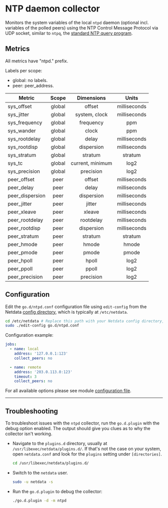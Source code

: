 <!--
title: "NTP daemon monitoring with Netdata"
custom_edit_url: "https://github.com/netdata/go.d.plugin/edit/master/modules/ntpd/README.md"
sidebar_label: "NTP daemon"
learn_status: "Published"
learn_topic_type: "References"
learn_rel_path: "Integrations/Monitor/Apps"
-->

# NTP daemon collector

Monitors the system variables of the local `ntpd` daemon (optional incl. variables of the polled peers) using the NTP
Control Message Protocol via UDP socket, similar to `ntpq`,
the [standard NTP query program](http://doc.ntp.org/current-stable/ntpq.html).

## Metrics

All metrics have "ntpd." prefix.

Labels per scope:

- global: no labels.
- peer: peer_address.

| Metric          | Scope  |    Dimensions    |    Units     |
|-----------------|:------:|:----------------:|:------------:|
| sys_offset      | global |      offset      | milliseconds |
| sys_jitter      | global |  system, clock   | milliseconds |
| sys_frequency   | global |    frequency     |     ppm      |
| sys_wander      | global |      clock       |     ppm      |
| sys_rootdelay   | global |      delay       | milliseconds |
| sys_rootdisp    | global |    dispersion    | milliseconds |
| sys_stratum     | global |     stratum      |   stratum    |
| sys_tc          | global | current, minimum |     log2     |
| sys_precision   | global |    precision     |     log2     |
| peer_offset     |  peer  |      offset      | milliseconds |
| peer_delay      |  peer  |      delay       | milliseconds |
| peer_dispersion |  peer  |    dispersion    | milliseconds |
| peer_jitter     |  peer  |      jitter      | milliseconds |
| peer_xleave     |  peer  |      xleave      | milliseconds |
| peer_rootdelay  |  peer  |    rootdelay     | milliseconds |
| peer_rootdisp   |  peer  |    dispersion    | milliseconds |
| peer_stratum    |  peer  |     stratum      |   stratum    |
| peer_hmode      |  peer  |      hmode       |    hmode     |
| peer_pmode      |  peer  |      pmode       |    pmode     |
| peer_hpoll      |  peer  |      hpoll       |     log2     |
| peer_ppoll      |  peer  |      ppoll       |     log2     |
| peer_precision  |  peer  |    precision     |     log2     |

## Configuration

Edit the `go.d/ntpd.conf` configuration file using `edit-config` from the
Netdata [config directory](https://learn.netdata.cloud/docs/configure/nodes), which is typically at `/etc/netdata`.

```bash
cd /etc/netdata # Replace this path with your Netdata config directory, if different
sudo ./edit-config go.d/ntpd.conf

```

Configuration example:

```yaml
jobs:
  - name: local
    address: '127.0.0.1:123'
    collect_peers: no

  - name: remote
    address: '203.0.113.0:123'
    timeout: 3
    collect_peers: no
```

For all available options please see
module [configuration file](https://github.com/netdata/go.d.plugin/blob/master/config/go.d/ntpd.conf).

---

## Troubleshooting

To troubleshoot issues with the `ntpd` collector, run the `go.d.plugin` with the debug option enabled. The
output should give you clues as to why the collector isn't working.

- Navigate to the `plugins.d` directory, usually at `/usr/libexec/netdata/plugins.d/`. If that's not the case on
  your system, open `netdata.conf` and look for the `plugins` setting under `[directories]`.

  ```bash
  cd /usr/libexec/netdata/plugins.d/
  ```

- Switch to the `netdata` user.

  ```bash
  sudo -u netdata -s
  ```

- Run the `go.d.plugin` to debug the collector:

  ```bash
  ./go.d.plugin -d -m ntpd
  ```
